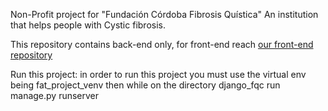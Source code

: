 Non-Profit project for "Fundación Córdoba Fibrosis Quística"
An institution that helps people with Cystic fibrosis.

This repository contains back-end only, for front-end reach [our front-end repository](https://github.com/maximomazzuchin/frontendFQ)

Run this project: in order to run this project you must use the virtual env being fat_project_venv then while on the directory django_fqc run manage.py runserver
